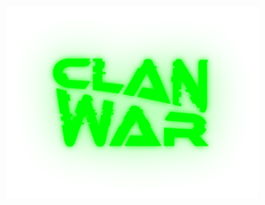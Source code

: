 <div align="center">
    <img src="https://raw.githubusercontent.com/Modraxis/Clan-War/main/Center%20Pics/Center%20obj%20(default).png" width="800" alt="" />
</div>
